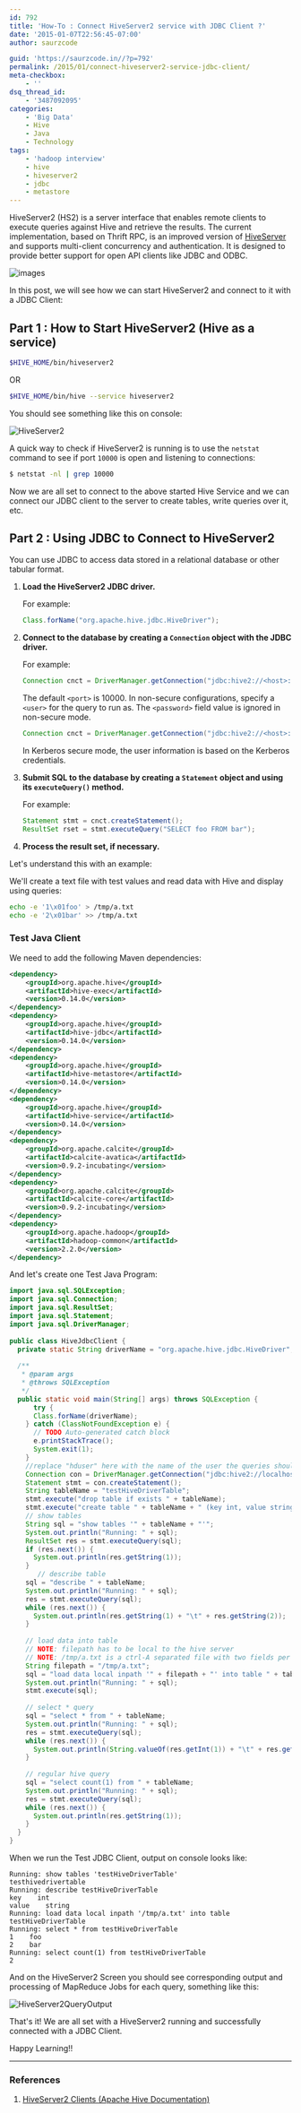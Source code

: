 ```yaml
---
id: 792
title: 'How-To : Connect HiveServer2 service with JDBC Client ?'
date: '2015-01-07T22:56:45-07:00'
author: saurzcode

guid: 'https://saurzcode.in//?p=792'
permalink: /2015/01/connect-hiveserver2-service-jdbc-client/
meta-checkbox:
    - ''
dsq_thread_id:
    - '3487092095'
categories:
    - 'Big Data'
    - Hive
    - Java
    - Technology
tags:
    - 'hadoop interview'
    - hive
    - hiveserver2
    - jdbc
    - metastore
---
```


HiveServer2 (HS2) is a server interface that enables remote clients to execute queries against Hive and retrieve the results. The current implementation, based on Thrift RPC, is an improved version of [HiveServer](https://cwiki.apache.org/confluence/display/Hive/HiveServer) and supports multi-client concurrency and authentication. It is designed to provide better support for open API clients like JDBC and ODBC.

<!--more-->

![images]({{site.baseurl}}/assets/uploads/2015/01/images.jpg)

In this post, we will see how we can start HiveServer2 and connect to it with a JDBC Client:

## Part 1 : How to Start HiveServer2 (Hive as a service)

```sh
$HIVE_HOME/bin/hiveserver2
```

OR

```sh
$HIVE_HOME/bin/hive --service hiveserver2
```

You should see something like this on console:

![HiveServer2]({{site.baseurl}}/assets/uploads/2015/01/HiveServer2.jpg)

A quick way to check if HiveServer2 is running is to use the `netstat` command to see if port `10000` is open and listening to connections:

```zsh
$ netstat -nl | grep 10000
```

Now we are all set to connect to the above started Hive Service and we can connect our JDBC client to the server to create tables, write queries over it, etc.

## Part 2 : Using JDBC to Connect to HiveServer2

You can use JDBC to access data stored in a relational database or other tabular format.

1. **Load the HiveServer2 JDBC driver.**

   For example:

   ```java
   Class.forName("org.apache.hive.jdbc.HiveDriver");
   ```

2. **Connect to the database by creating a `Connection` object with the JDBC driver.**

   For example:

   ```java
   Connection cnct = DriverManager.getConnection("jdbc:hive2://<host>:<port>", "<user>", "<password>");
   ```

   The default `<port>` is 10000. In non-secure configurations, specify a `<user>` for the query to run as. The `<password>` field value is ignored in non-secure mode.

   ```java
   Connection cnct = DriverManager.getConnection("jdbc:hive2://<host>:<port>", "<user>", "");
   ```

   In Kerberos secure mode, the user information is based on the Kerberos credentials.

3. **Submit SQL to the database by creating a `Statement` object and using its `executeQuery()` method.**

   For example:

   ```java
   Statement stmt = cnct.createStatement();
   ResultSet rset = stmt.executeQuery("SELECT foo FROM bar");
   ```

4. **Process the result set, if necessary.**

Let's understand this with an example:

We'll create a text file with test values and read data with Hive and display using queries:

```sh
echo -e '1\x01foo' > /tmp/a.txt
echo -e '2\x01bar' >> /tmp/a.txt
```

### Test Java Client

We need to add the following Maven dependencies:

```xml
<dependency>
    <groupId>org.apache.hive</groupId>
    <artifactId>hive-exec</artifactId>
    <version>0.14.0</version>
</dependency>
<dependency>
    <groupId>org.apache.hive</groupId>
    <artifactId>hive-jdbc</artifactId>
    <version>0.14.0</version>
</dependency>
<dependency>
    <groupId>org.apache.hive</groupId>
    <artifactId>hive-metastore</artifactId>
    <version>0.14.0</version>
</dependency>
<dependency>
    <groupId>org.apache.hive</groupId>
    <artifactId>hive-service</artifactId>
    <version>0.14.0</version>
</dependency>
<dependency>
    <groupId>org.apache.calcite</groupId>
    <artifactId>calcite-avatica</artifactId>
    <version>0.9.2-incubating</version>
</dependency>
<dependency>
    <groupId>org.apache.calcite</groupId>
    <artifactId>calcite-core</artifactId>
    <version>0.9.2-incubating</version>
</dependency>
<dependency>
    <groupId>org.apache.hadoop</groupId>
    <artifactId>hadoop-common</artifactId>
    <version>2.2.0</version>
</dependency>
```

And let's create one Test Java Program:

```java
import java.sql.SQLException;
import java.sql.Connection;
import java.sql.ResultSet;
import java.sql.Statement;
import java.sql.DriverManager;
 
public class HiveJdbcClient {
  private static String driverName = "org.apache.hive.jdbc.HiveDriver";
 
  /**
   * @param args
   * @throws SQLException
   */
  public static void main(String[] args) throws SQLException {
      try {
      Class.forName(driverName);
    } catch (ClassNotFoundException e) {
      // TODO Auto-generated catch block
      e.printStackTrace();
      System.exit(1);
    }
    //replace "hduser" here with the name of the user the queries should run as
    Connection con = DriverManager.getConnection("jdbc:hive2://localhost:10000/default", "hduser", "");
    Statement stmt = con.createStatement();
    String tableName = "testHiveDriverTable";
    stmt.execute("drop table if exists " + tableName);
    stmt.execute("create table " + tableName + " (key int, value string)");
    // show tables
    String sql = "show tables '" + tableName + "'";
    System.out.println("Running: " + sql);
    ResultSet res = stmt.executeQuery(sql);
    if (res.next()) {
      System.out.println(res.getString(1));
    }
       // describe table
    sql = "describe " + tableName;
    System.out.println("Running: " + sql);
    res = stmt.executeQuery(sql);
    while (res.next()) {
      System.out.println(res.getString(1) + "\t" + res.getString(2));
    }
 
    // load data into table
    // NOTE: filepath has to be local to the hive server
    // NOTE: /tmp/a.txt is a ctrl-A separated file with two fields per line
    String filepath = "/tmp/a.txt";
    sql = "load data local inpath '" + filepath + "' into table " + tableName;
    System.out.println("Running: " + sql);
    stmt.execute(sql);
 
    // select * query
    sql = "select * from " + tableName;
    System.out.println("Running: " + sql);
    res = stmt.executeQuery(sql);
    while (res.next()) {
      System.out.println(String.valueOf(res.getInt(1)) + "\t" + res.getString(2));
    }
 
    // regular hive query
    sql = "select count(1) from " + tableName;
    System.out.println("Running: " + sql);
    res = stmt.executeQuery(sql);
    while (res.next()) {
      System.out.println(res.getString(1));
    }
  }
}
```

When we run the Test JDBC Client, output on console looks like:

```vim
Running: show tables 'testHiveDriverTable'
testhivedrivertable
Running: describe testHiveDriverTable
key    int
value    string
Running: load data local inpath '/tmp/a.txt' into table testHiveDriverTable
Running: select * from testHiveDriverTable
1    foo
2    bar
Running: select count(1) from testHiveDriverTable
2
```

And on the HiveServer2 Screen you should see corresponding output and processing of MapReduce Jobs for each query, something like this:

![HiveServer2QueryOutput]({{site.baseurl}}/assets/uploads/2015/01/HiveServer2QueryOutput.jpg)

That's it! We are all set with a HiveServer2 running and successfully connected with a JDBC Client.

Happy Learning!!

---

### References

1. [HiveServer2 Clients (Apache Hive Documentation)](https://cwiki.apache.org/confluence/display/Hive/HiveServer2+Clients)
